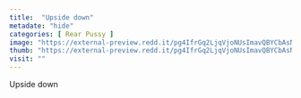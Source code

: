 ```yaml
---
title:  "Upside down"
metadate: "hide"
categories: [ Rear Pussy ]
image: "https://external-preview.redd.it/pg4IfrGq2LjqVjoNUsImavQBYCbAsNluFCP6WZarHWM.jpg?auto=webp&s=3f11c3e110ba4f532cb605f30c795382dd72332c"
thumb: "https://external-preview.redd.it/pg4IfrGq2LjqVjoNUsImavQBYCbAsNluFCP6WZarHWM.jpg?width=1080&crop=smart&auto=webp&s=9bbb71b5d17ecae562cd70cb6edcaa2ed824ea9f"
visit: ""
---
```

Upside down

